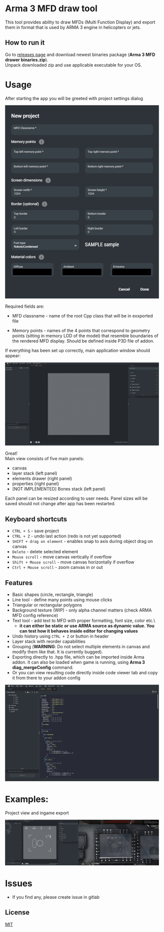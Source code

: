 # Arma 3 MFD draw tool

This tool provides ability to draw MFDs (Multi Function Display) and export them in format that is used by ARMA 3 engine in helicopters or jets.

## How to run it

Go to [releases page](https://gitlab.com/marekgr/arma-3-mfd-draw-tool/-/releases) and download newest binaries package (**Arma 3 MFD drawer binaries.zip**).\
Unpack downloaded zip and use applicable executable for your OS.

# Usage
After starting the app you will be greeted with project settings dialog

![Screenshot](docs/project_settings.png)

Required fields are:
- MFD classname - name of the root Cpp class that will be in exxported file

- Memory points - names of the 4 points that correspond to geometry points (sitting in memory LOD of the model) that resemble boundaries of the rendered MFD display. Should be defined inside P3D file of addon.

If everything has been set up correctly, main application window should appear:

![Screenshot](docs/main_window.png)

Great!\
Main view consists of five main panels:
- canvas
- layer stack (left panel)
- elements drawer (right panel)
- properties (right panel)
- [NOT IMPLEMENTED] Bones stack (left panel)

Each panel can be resized according to user needs. Panel sizes will be saved should not change after app has been restarted.

## Keyboard shortcuts
- `CTRL + S` - save project
- `CTRL + Z` - undo last action (redo is not yet supported)
- `SHIFT + drag on element` - enables snap to axis during object drag on canvas
- `Delete` - delete selected element
- `Mouse scroll` - move canvas vertically if overflow
- `Shift + Mouse scroll` - move canvas horizontally if overflow
- `Ctrl + Mouse scroll` - zoom canvas in or out

## Features
- Basic shapes (circle, rectangle, triangle)
- Line tool - define many points using mouse clicks
- Triangular or rectangular polygons
- Background texture (WIP) - only alpha channel matters (check ARMA MFD config reference)
- Text tool - add text to MFD with proper formatting, font size, color etc.\
  - **it can either be static or use ARMA source as dynamic value. You can test how it behaves inside editor for changing values**
- Undo history using `CTRL + Z` or button in header
- Layer stack with reorder capabilities
- Grouping (**WARNING**: Do not select multiple elements in canvas and modify them like that. It is currently bugged).
- Exporting directly to .hpp file, which can be imported inside Arma addon. It can also be loaded when game is running, using **Arma 3 diag_mergeConfig** command.
- Or you can view resulting code directly inside code viewer tab and copy it from there to your addon config

![Screenshot](docs/text_viewer.png)

# Examples:
Project view and ingame export

![Screenshot](docs/example.png)
# Issues
- If you find any, please create issue in gitlab
## License
[MIT](https://choosealicense.com/licenses/mit/)
